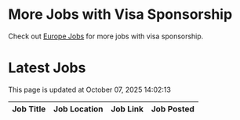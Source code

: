 # More Jobs with Visa Sponsorship

Check out [Europe Jobs](https://github.com/sureshparimi/europejobs#latest-jobs) for more jobs with visa sponsorship.

# Latest Jobs

This page is updated at October 07, 2025 14:02:13

| Job Title | Job Location | Job Link | Job Posted |
| --- | --- | --- | --- |
